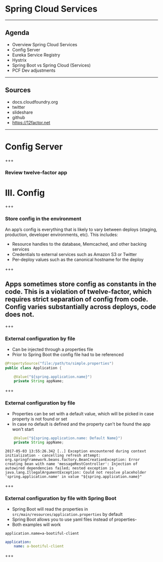 
# Spring Cloud Services


---

## Agenda

* Overview Spring Cloud Services
* Config Server
* Eureka Service Registry
* Hystrix
* Spring Boot vs Spring Cloud (Services)
* PCF Dev adjustments
 
---

## Sources

 * docs.cloudfoundry.org
 * twitter
 * slideshare
 * github
 * https://12factor.net
 
--- 

# Config Server

+++

### Review twelve-factor app

# III. Config

+++

### Store config in the environment

An app’s config is everything that is likely to vary between deploys (staging, production, developer environments, etc). This includes:

- Resource handles to the database, Memcached, and other backing services
- Credentials to external services such as Amazon S3 or Twitter
- Per-deploy values such as the canonical hostname for the deploy

+++

## Apps sometimes store config as constants in the code. This is a violation of twelve-factor, which requires strict separation of config from code. Config varies substantially across deploys, code does not.

+++

### External configuration by file

- Can be injected through a properties file
- Prior to Spring Boot the config file had to be referenced

```java
@PropertySource("file:/path/to/simple.properties")
public class Application {
```

```java
    @Value("${spring.application.name}")
    private String appName;
```
+++

### External configuration by file

- Properties can be set with a default value, which will be picked in case property is not found or set
- In case no default is defined and the property can't be found the app won't start

```java
    @Value("${spring.application.name: Default Name}")
    private String appName;
```
```
2017-05-03 13:55:26.342 [..] Exception encountered during context initialization - cancelling refresh attempt: org.springframework.beans.factory.BeanCreationException: Error creating bean with name 'messageRestController': Injection of autowired dependencies failed; nested exception is java.lang.IllegalArgumentException: Could not resolve placeholder 'spring.application.name' in value "${spring.application.name}"
```
+++

### External configuration by file with Spring Boot

- Spring Boot will read the properties in `src/main/resources/application.properties` by default
- Spring Boot allows you to use yaml files instead of properties-
- Both examples will work

```properties
application.name=a-bootiful-client
```
```yaml
application:
    name: a-bootiful-client
```
+++




